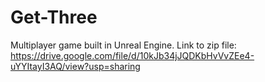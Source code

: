 # Get-Three
Multiplayer game built in Unreal Engine.
Link to zip file: https://drive.google.com/file/d/10kJb34jJQDKbHvVvZEe4-uYYItayI3AQ/view?usp=sharing
